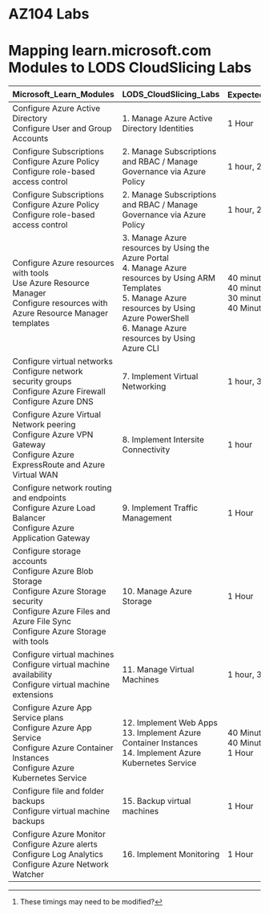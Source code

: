 # AZ104 Labs
# Mapping learn.microsoft.com Modules to LODS CloudSlicing Labs


|Microsoft_Learn_Modules | LODS_CloudSlicing_Labs |Expected_Lab_Duration[^1] |
|---|---|---|
|Configure Azure Active Directory<BR>Configure User and Group Accounts|1.	Manage Azure Active Directory Identities |1 Hour|
|Configure Subscriptions<br>Configure Azure Policy<br>Configure role-based access control|2.	Manage Subscriptions and RBAC / Manage Governance via Azure Policy |1 hour, 20 minutes|  
|Configure Subscriptions<BR>Configure Azure Policy<BR>Configure role-based access control|2.	Manage Subscriptions and RBAC / Manage Governance via Azure Policy |1 hour, 20 minutes|
|Configure Azure resources with tools<BR>Use Azure Resource Manager<BR>Configure resources with Azure Resource Manager templates|3.	Manage Azure resources by Using the Azure Portal <br>4.	Manage Azure resources by Using ARM Templates <br>5.	Manage Azure resources by Using Azure PowerShell<br>6.	Manage Azure resources by Using Azure CLI|40 minutes<br>40 minutes<br>30 minutes<br>40 Minutes|
|Configure virtual networks<BR>Configure network security groups<BR>Configure Azure Firewall<BR>Configure Azure DNS|7.	Implement Virtual Networking|1 hour, 30 minutes|
|Configure Azure Virtual Network peering<BR>Configure Azure VPN Gateway<BR>Configure Azure ExpressRoute and Azure Virtual WAN|8.	Implement Intersite Connectivity|1 hour|
|Configure network routing and endpoints<BR>Configure Azure Load Balancer<BR>Configure Azure Application Gateway|9.	Implement Traffic Management|1 Hour|
|Configure storage accounts<BR>Configure Azure Blob Storage<BR>Configure Azure Storage security<BR>Configure Azure Files and Azure File Sync<BR>Configure Azure Storage with tools|10.	Manage Azure Storage|1 Hour|
|Configure virtual machines<BR>Configure virtual machine availability<BR>Configure virtual machine extensions|11.	Manage Virtual Machines|1 hour, 30 minutes|
|Configure Azure App Service plans<BR>Configure Azure App Service<BR>Configure Azure Container Instances<BR>Configure Azure Kubernetes Service|12.	Implement Web Apps <br>13.	Implement Azure Container Instances<br>14.	Implement Azure Kubernetes Service|40 Minutes<br>40 Minutes<br>1 Hour|
|Configure file and folder backups<BR>Configure virtual machine backups|15.	Backup virtual machines|1 Hour|
|Configure Azure Monitor<BR>Configure Azure alerts<BR>Configure Log Analytics<BR>Configure Azure Network Watcher|16.	Implement Monitoring|1 Hour|

[^1]: These timings may need to be modified?  
